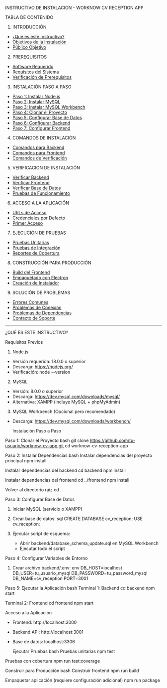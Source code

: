   INSTRUCTIVO DE INSTALACIÓN - WORKNOW CV RECEPTION APP

  TABLA DE CONTENIDO

 1. INTRODUCCIÓN
- [¿Qué es este Instructivo?](qué-es-este-instructivo)
- [Objetivos de la Instalación](objetivos-de-la-instalación)
- [Público Objetivo](público-objetivo)

 2. PREREQUISITOS
- [Software Requerido](software-requerido)
- [Requisitos del Sistema](requisitos-del-sistema)
- [Verificación de Prerequisitos](verificación-de-prerequisitos)

 3. INSTALACIÓN PASO A PASO
- [Paso 1: Instalar Node.js](paso-1-instalar-nodejs)
- [Paso 2: Instalar MySQL](paso-2-instalar-mysql)
- [Paso 3: Instalar MySQL Workbench](paso-3-instalar-mysql-workbench)
- [Paso 4: Clonar el Proyecto](paso-4-clonar-el-proyecto)
- [Paso 5: Configurar Base de Datos](paso-5-configurar-base-de-datos)
- [Paso 6: Configurar Backend](paso-6-configurar-backend)
- [Paso 7: Configurar Frontend](paso-7-configurar-frontend)

 4. COMANDOS DE INSTALACIÓN
- [Comandos para Backend](comandos-para-backend)
- [Comandos para Frontend](comandos-para-frontend)
- [Comandos de Verificación](comandos-de-verificación)

 5. VERIFICACIÓN DE INSTALACIÓN
- [Verificar Backend](verificar-backend)
- [Verificar Frontend](verificar-frontend)
- [Verificar Base de Datos](verificar-base-de-datos)
- [Pruebas de Funcionamiento](pruebas-de-funcionamiento)

 6. ACCESO A LA APLICACIÓN
- [URLs de Acceso](urls-de-acceso)
- [Credenciales por Defecto](credenciales-por-defecto)
- [Primer Acceso](primer-acceso)

 7. EJECUCIÓN DE PRUEBAS
- [Pruebas Unitarias](pruebas-unitarias)
- [Pruebas de Integración](pruebas-de-integración)
- [Reportes de Cobertura](reportes-de-cobertura)

 8. CONSTRUCCIÓN PARA PRODUCCIÓN
- [Build del Frontend](build-del-frontend)
- [Empaquetado con Electron](empaquetado-con-electron)
- [Creación de Instalador](creación-de-instalador)

 9. SOLUCIÓN DE PROBLEMAS
- [Errores Comunes](errores-comunes)
- [Problemas de Conexión](problemas-de-conexión)
- [Problemas de Dependencias](problemas-de-dependencias)
- [Contacto de Soporte](contacto-de-soporte)

---

  ¿QUÉ ES ESTE INSTRUCTIVO?

  Requisitos Previos

 1. Node.js
- Versión requerida: 18.0.0 o superior
- Descarga: https://nodejs.org/
- Verificación: node --version

 2. MySQL
- Versión: 8.0.0 o superior
- Descarga: https://dev.mysql.com/downloads/mysql/
- Alternativa: XAMPP (incluye MySQL + phpMyAdmin)

 3. MySQL Workbench (Opcional pero recomendado)
- Descarga: https://dev.mysql.com/downloads/workbench/

  Instalación Paso a Paso

 Paso 1: Clonar el Proyecto
bash
git clone https://github.com/tu-usuario/worknow-cv-app.git
cd worknow-cv-reception-app


 Paso 2: Instalar Dependencias
bash
 Instalar dependencias del proyecto principal
npm install

 Instalar dependencias del backend
cd backend
npm install

 Instalar dependencias del frontend
cd ../frontend
npm install

 Volver al directorio raíz
cd ..


 Paso 3: Configurar Base de Datos
1. Iniciar MySQL (servicio o XAMPP)
2. Crear base de datos:
   sql
   CREATE DATABASE cv_reception;
   USE cv_reception;
   
3. Ejecutar script de esquema:
   - Abrir backend/database_schema_update.sql en MySQL Workbench
   - Ejecutar todo el script

 Paso 4: Configurar Variables de Entorno
1. Crear archivo backend/.env:
   env
   DB_HOST=localhost
   DB_USER=tu_usuario_mysql
   DB_PASSWORD=tu_password_mysql
   DB_NAME=cv_reception
   PORT=3001
   

 Paso 5: Ejecutar la Aplicación
bash
 Terminal 1: Backend
cd backend
npm start

 Terminal 2: Frontend
cd frontend
npm start


  Acceso a la Aplicación
- Frontend: http://localhost:3000
- Backend API: http://localhost:3001
- Base de datos: localhost:3306

  Ejecutar Pruebas
bash
 Pruebas unitarias
npm test

 Pruebas con cobertura
npm run test:coverage


  Construir para Producción
bash
 Construir frontend
npm run build

 Empaquetar aplicación (requiere configuración adicional)
npm run package


